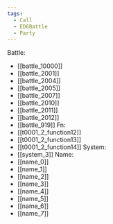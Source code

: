 ```yaml
---
tags:
  - Call
  - ED6Battle
  - Party
---
```

Battle:
- [[battle_10000]]
- [[battle_2001]]
- [[battle_2004]]
- [[battle_2005]]
- [[battle_2007]]
- [[battle_2010]]
- [[battle_2011]]
- [[battle_2012]]
- [[battle_919]]
Fn:
- [[t0001_2_function12]]
- [[t0001_2_function13]]
- [[t0001_2_function14]]
System:
- [[system_3]]
Name:
- [[name_0]]
- [[name_1]]
- [[name_2]]
- [[name_3]]
- [[name_4]]
- [[name_5]]
- [[name_6]]
- [[name_7]]
